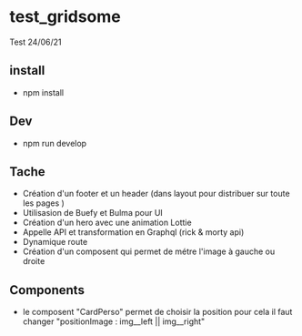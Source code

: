 # test_gridsome

Test 24/06/21

## install 
- npm install

## Dev 
- npm run develop


## Tache

- Création d'un footer et un header (dans layout pour distribuer sur toute les pages )
- Utilisasion de Buefy et Bulma pour UI
- Création d'un hero avec une animation Lottie
- Appelle API et transformation en Graphql (rick & morty api)
- Dynamique route 
- Création d'un composent qui permet de métre l'image à gauche ou droite 

## Components

- le composent "CardPerso" permet de choisir la position pour cela il faut changer "positionImage : img__left || img__right"
